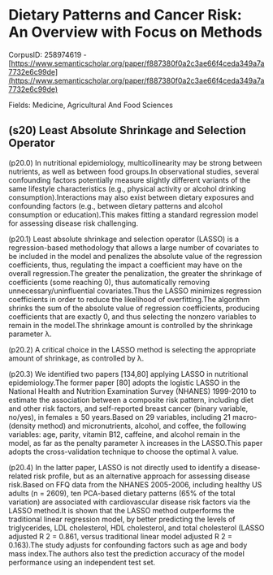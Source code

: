 # Dietary Patterns and Cancer Risk: An Overview with Focus on Methods

CorpusID: 258974619 - [https://www.semanticscholar.org/paper/f887380f0a2c3ae66f4ceda349a7a7732e6c99de](https://www.semanticscholar.org/paper/f887380f0a2c3ae66f4ceda349a7a7732e6c99de)

Fields: Medicine, Agricultural And Food Sciences

## (s20) Least Absolute Shrinkage and Selection Operator
(p20.0) In nutritional epidemiology, multicollinearity may be strong between nutrients, as well as between food groups.In observational studies, several confounding factors potentially measure slightly different variants of the same lifestyle characteristics (e.g., physical activity or alcohol drinking consumption).Interactions may also exist between dietary exposures and confounding factors (e.g., between dietary patterns and alcohol consumption or education).This makes fitting a standard regression model for assessing disease risk challenging.

(p20.1) Least absolute shrinkage and selection operator (LASSO) is a regression-based methodology that allows a large number of covariates to be included in the model and penalizes the absolute value of the regression coefficients, thus, regulating the impact a coefficient may have on the overall regression.The greater the penalization, the greater the shrinkage of coefficients (some reaching 0), thus automatically removing unnecessary/uninfluential covariates.Thus the LASSO minimizes regression coefficients in order to reduce the likelihood of overfitting.The algorithm shrinks the sum of the absolute value of regression coefficients, producing coefficients that are exactly 0, and thus selecting the nonzero variables to remain in the model.The shrinkage amount is controlled by the shrinkage parameter λ.

(p20.2) A critical choice in the LASSO method is selecting the appropriate amount of shrinkage, as controlled by λ.

(p20.3) We identified two papers [134,80] applying LASSO in nutritional epidemiology.The former paper [80] adopts the logistic LASSO in the National Health and Nutrition Examination Survey (NHANES) 1999-2010 to estimate the association between a composite risk pattern, including diet and other risk factors, and self-reported breast cancer (binary variable, no/yes), in females ≥ 50 years.Based on 29 variables, including 21 macro-(density method) and micronutrients, alcohol, and coffee, the following variables: age, parity, vitamin B12, caffeine, and alcohol remain in the model, as far as the penalty parameter λ increases in the LASSO.This paper adopts the cross-validation technique to choose the optimal λ value.

(p20.4) In the latter paper, LASSO is not directly used to identify a disease-related risk profile, but as an alternative approach for assessing disease risk.Based on FFQ data from the NHANES 2005-2006, including healthy US adults (n = 2609), ten PCA-based dietary patterns (65% of the total variation) are associated with cardiovascular disease risk factors via the LASSO method.It is shown that the LASSO method outperforms the traditional linear regression model, by better predicting the levels of triglycerides, LDL cholesterol, HDL cholesterol, and total cholesterol (LASSO adjusted R 2 = 0.861, versus traditional linear model adjusted R 2 = 0.163).The study adjusts for confounding factors such as age and body mass index.The authors also test the prediction accuracy of the model performance using an independent test set.
